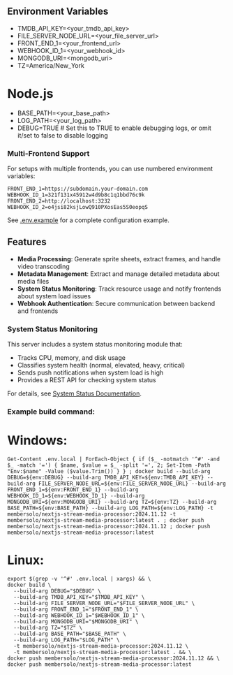 ## Environment Variables

- TMDB_API_KEY=<your_tmdb_api_key>
- FILE_SERVER_NODE_URL=<your_file_server_url>
- FRONT_END_1=<your_frontend_url>
- WEBHOOK_ID_1=<your_webhook_id>
- MONGODB_URI=<mongodb_uri>
- TZ=America/New_York
# Node.js
- BASE_PATH=<your_base_path>
- LOG_PATH=<your_log_path>
- DEBUG=TRUE  # Set this to TRUE to enable debugging logs, or omit it/set to false to disable logging

### Multi-Frontend Support

For setups with multiple frontends, you can use numbered environment variables:

```
FRONT_END_1=https://subdomain.your-domain.com
WEBHOOK_ID_1=321f131x45912w4d9b8c1q1bbd76c9k
FRONT_END_2=http://localhost:3232
WEBHOOK_ID_2=o4jsi82ksjLowQ910PXosEas5S0eopqS
```

See [.env.example](.env.example) for a complete configuration example.


## Features

- **Media Processing**: Generate sprite sheets, extract frames, and handle video transcoding
- **Metadata Management**: Extract and manage detailed metadata about media files
- **System Status Monitoring**: Track resource usage and notify frontends about system load issues
- **Webhook Authentication**: Secure communication between backend and frontends

### System Status Monitoring

This server includes a system status monitoring module that:
- Tracks CPU, memory, and disk usage
- Classifies system health (normal, elevated, heavy, critical)
- Sends push notifications when system load is high
- Provides a REST API for checking system status

For details, see [System Status Documentation](docs/SYSTEM_STATUS.md).

### Example build command:

# Windows:
```
Get-Content .env.local | ForEach-Object { if ($_ -notmatch '^#' -and $_ -match '=') { $name, $value = $_ -split '=', 2; Set-Item -Path "Env:$name" -Value ($value.Trim()) } } ; docker build --build-arg DEBUG=${env:DEBUG} --build-arg TMDB_API_KEY=${env:TMDB_API_KEY} --build-arg FILE_SERVER_NODE_URL=${env:FILE_SERVER_NODE_URL} --build-arg FRONT_END_1=${env:FRONT_END_1} --build-arg WEBHOOK_ID_1=${env:WEBHOOK_ID_1} --build-arg MONGODB_URI=${env:MONGODB_URI} --build-arg TZ=${env:TZ} --build-arg BASE_PATH=${env:BASE_PATH} --build-arg LOG_PATH=${env:LOG_PATH} -t membersolo/nextjs-stream-media-processor:2024.11.12 -t membersolo/nextjs-stream-media-processor:latest . ; docker push membersolo/nextjs-stream-media-processor:2024.11.12 ; docker push membersolo/nextjs-stream-media-processor:latest
```

# Linux:
```
export $(grep -v '^#' .env.local | xargs) && \
docker build \
  --build-arg DEBUG="$DEBUG" \
  --build-arg TMDB_API_KEY="$TMDB_API_KEY" \
  --build-arg FILE_SERVER_NODE_URL="$FILE_SERVER_NODE_URL" \
  --build-arg FRONT_END_1="$FRONT_END_1" \
  --build-arg WEBHOOK_ID_1="$WEBHOOK_ID_1" \
  --build-arg MONGODB_URI="$MONGODB_URI" \
  --build-arg TZ="$TZ" \
  --build-arg BASE_PATH="$BASE_PATH" \
  --build-arg LOG_PATH="$LOG_PATH" \
  -t membersolo/nextjs-stream-media-processor:2024.11.12 \
  -t membersolo/nextjs-stream-media-processor:latest . && \
docker push membersolo/nextjs-stream-media-processor:2024.11.12 && \
docker push membersolo/nextjs-stream-media-processor:latest
```

